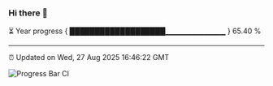 ### Hi there 👋

⏳ Year progress { ███████████████████▁▁▁▁▁▁▁▁▁▁▁ } 65.40 %

---

⏰ Updated on Wed, 27 Aug 2025 16:46:22 GMT

![Progress Bar CI](https://github.com/IshwaranRudhara/GIT-ACTION/workflows/Progress%20Bar%20CI/badge.svg)

